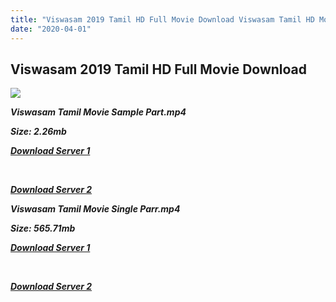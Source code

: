 ```yaml
---
title: "Viswasam 2019 Tamil HD Full Movie Download Viswasam Tamil HD Movie Download"
date: "2020-04-01"
---
```


## Viswasam 2019 Tamil HD Full Movie Download 

![](https://images.moviebuff.com/5246502a-3272-46a9-8d53-227ba43eeb4b?w=1000)

**_Viswasam Tamil Movie Sample Part.mp4_**

**_Size: 2.26mb_**

**_[Download Server 1](http://b8.wetransfer.vip/files/Tamil{dd491190c7c44e72d5bc6265d8d28d52dc406d5dbea1734fee0f652b09d71bf7}20Movies/Tamil{dd491190c7c44e72d5bc6265d8d28d52dc406d5dbea1734fee0f652b09d71bf7}202019{dd491190c7c44e72d5bc6265d8d28d52dc406d5dbea1734fee0f652b09d71bf7}20Movies/Viswasam{dd491190c7c44e72d5bc6265d8d28d52dc406d5dbea1734fee0f652b09d71bf7}20(2019)/Viswasam{dd491190c7c44e72d5bc6265d8d28d52dc406d5dbea1734fee0f652b09d71bf7}20(2019){dd491190c7c44e72d5bc6265d8d28d52dc406d5dbea1734fee0f652b09d71bf7}20HDRip/Viswasam{dd491190c7c44e72d5bc6265d8d28d52dc406d5dbea1734fee0f652b09d71bf7}20(2019){dd491190c7c44e72d5bc6265d8d28d52dc406d5dbea1734fee0f652b09d71bf7}20Sample{dd491190c7c44e72d5bc6265d8d28d52dc406d5dbea1734fee0f652b09d71bf7}20(640x360).mp4)_**

**_[  
](http://b8.wetransfer.vip/files/Tamil{dd491190c7c44e72d5bc6265d8d28d52dc406d5dbea1734fee0f652b09d71bf7}20Movies/Tamil{dd491190c7c44e72d5bc6265d8d28d52dc406d5dbea1734fee0f652b09d71bf7}202019{dd491190c7c44e72d5bc6265d8d28d52dc406d5dbea1734fee0f652b09d71bf7}20Movies/Viswasam{dd491190c7c44e72d5bc6265d8d28d52dc406d5dbea1734fee0f652b09d71bf7}20(2019)/Viswasam{dd491190c7c44e72d5bc6265d8d28d52dc406d5dbea1734fee0f652b09d71bf7}20(2019){dd491190c7c44e72d5bc6265d8d28d52dc406d5dbea1734fee0f652b09d71bf7}20HDRip/Viswasam{dd491190c7c44e72d5bc6265d8d28d52dc406d5dbea1734fee0f652b09d71bf7}20(2019){dd491190c7c44e72d5bc6265d8d28d52dc406d5dbea1734fee0f652b09d71bf7}20Sample{dd491190c7c44e72d5bc6265d8d28d52dc406d5dbea1734fee0f652b09d71bf7}20(640x360).mp4)_**

**_[Download Server 2](http://b8.wetransfer.vip/files/Tamil{dd491190c7c44e72d5bc6265d8d28d52dc406d5dbea1734fee0f652b09d71bf7}20Movies/Tamil{dd491190c7c44e72d5bc6265d8d28d52dc406d5dbea1734fee0f652b09d71bf7}202019{dd491190c7c44e72d5bc6265d8d28d52dc406d5dbea1734fee0f652b09d71bf7}20Movies/Viswasam{dd491190c7c44e72d5bc6265d8d28d52dc406d5dbea1734fee0f652b09d71bf7}20(2019)/Viswasam{dd491190c7c44e72d5bc6265d8d28d52dc406d5dbea1734fee0f652b09d71bf7}20(2019){dd491190c7c44e72d5bc6265d8d28d52dc406d5dbea1734fee0f652b09d71bf7}20HDRip/Viswasam{dd491190c7c44e72d5bc6265d8d28d52dc406d5dbea1734fee0f652b09d71bf7}20(2019){dd491190c7c44e72d5bc6265d8d28d52dc406d5dbea1734fee0f652b09d71bf7}20Sample{dd491190c7c44e72d5bc6265d8d28d52dc406d5dbea1734fee0f652b09d71bf7}20(640x360).mp4)_**

**_Viswasam Tamil Movie Single Parr.mp4_**

**_Size: 565.71mb_**

**_[Download Server 1](http://b8.wetransfer.vip/files/Tamil{dd491190c7c44e72d5bc6265d8d28d52dc406d5dbea1734fee0f652b09d71bf7}20Movies/Tamil{dd491190c7c44e72d5bc6265d8d28d52dc406d5dbea1734fee0f652b09d71bf7}202019{dd491190c7c44e72d5bc6265d8d28d52dc406d5dbea1734fee0f652b09d71bf7}20Movies/Viswasam{dd491190c7c44e72d5bc6265d8d28d52dc406d5dbea1734fee0f652b09d71bf7}20(2019)/Viswasam{dd491190c7c44e72d5bc6265d8d28d52dc406d5dbea1734fee0f652b09d71bf7}20(2019){dd491190c7c44e72d5bc6265d8d28d52dc406d5dbea1734fee0f652b09d71bf7}20HDRip/Viswasam{dd491190c7c44e72d5bc6265d8d28d52dc406d5dbea1734fee0f652b09d71bf7}20(2019){dd491190c7c44e72d5bc6265d8d28d52dc406d5dbea1734fee0f652b09d71bf7}20Single{dd491190c7c44e72d5bc6265d8d28d52dc406d5dbea1734fee0f652b09d71bf7}20Part{dd491190c7c44e72d5bc6265d8d28d52dc406d5dbea1734fee0f652b09d71bf7}20(640x360).mp4)_**

**_[  
](http://b8.wetransfer.vip/files/Tamil{dd491190c7c44e72d5bc6265d8d28d52dc406d5dbea1734fee0f652b09d71bf7}20Movies/Tamil{dd491190c7c44e72d5bc6265d8d28d52dc406d5dbea1734fee0f652b09d71bf7}202019{dd491190c7c44e72d5bc6265d8d28d52dc406d5dbea1734fee0f652b09d71bf7}20Movies/Viswasam{dd491190c7c44e72d5bc6265d8d28d52dc406d5dbea1734fee0f652b09d71bf7}20(2019)/Viswasam{dd491190c7c44e72d5bc6265d8d28d52dc406d5dbea1734fee0f652b09d71bf7}20(2019){dd491190c7c44e72d5bc6265d8d28d52dc406d5dbea1734fee0f652b09d71bf7}20HDRip/Viswasam{dd491190c7c44e72d5bc6265d8d28d52dc406d5dbea1734fee0f652b09d71bf7}20(2019){dd491190c7c44e72d5bc6265d8d28d52dc406d5dbea1734fee0f652b09d71bf7}20Single{dd491190c7c44e72d5bc6265d8d28d52dc406d5dbea1734fee0f652b09d71bf7}20Part{dd491190c7c44e72d5bc6265d8d28d52dc406d5dbea1734fee0f652b09d71bf7}20(640x360).mp4)_**

**_[Download Server 2](http://b8.wetransfer.vip/files/Tamil{dd491190c7c44e72d5bc6265d8d28d52dc406d5dbea1734fee0f652b09d71bf7}20Movies/Tamil{dd491190c7c44e72d5bc6265d8d28d52dc406d5dbea1734fee0f652b09d71bf7}202019{dd491190c7c44e72d5bc6265d8d28d52dc406d5dbea1734fee0f652b09d71bf7}20Movies/Viswasam{dd491190c7c44e72d5bc6265d8d28d52dc406d5dbea1734fee0f652b09d71bf7}20(2019)/Viswasam{dd491190c7c44e72d5bc6265d8d28d52dc406d5dbea1734fee0f652b09d71bf7}20(2019){dd491190c7c44e72d5bc6265d8d28d52dc406d5dbea1734fee0f652b09d71bf7}20HDRip/Viswasam{dd491190c7c44e72d5bc6265d8d28d52dc406d5dbea1734fee0f652b09d71bf7}20(2019){dd491190c7c44e72d5bc6265d8d28d52dc406d5dbea1734fee0f652b09d71bf7}20Single{dd491190c7c44e72d5bc6265d8d28d52dc406d5dbea1734fee0f652b09d71bf7}20Part{dd491190c7c44e72d5bc6265d8d28d52dc406d5dbea1734fee0f652b09d71bf7}20(640x360).mp4)_**
